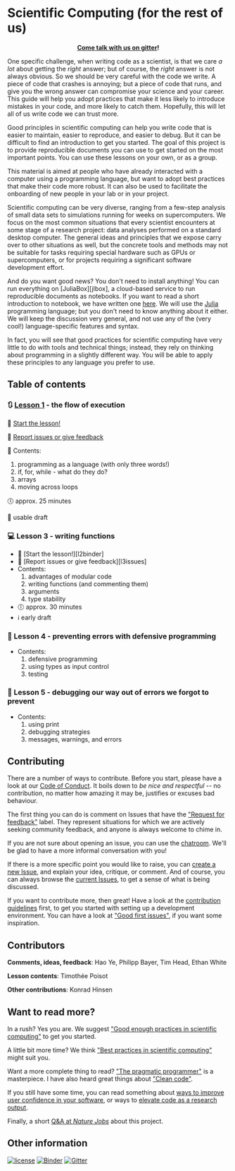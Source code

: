 # Scientific Computing (for the rest of us)

<p align="center">
    <b><a href="https://gitter.im/ScientificComputingForTheRestOfUs/Lobby" title="Chat room">Come talk with us on gitter</a>!</b>
</p>

One specific challenge, when writing code as a scientist, is that we care *a
lot* about getting the *right* answer; but of course, the *right* answer is not
always obvious. So we should be very careful with the code we write. A piece of
code that crashes is annoying; but a piece of code that runs, and give you the
wrong answer can compromise your science and your career. This guide will help
you adopt practices that make it less likely to introduce mistakes in your code,
and more likely to catch them. Hopefully, this will let all of us write code we
can trust more.

Good principles in scientific computing can help you write code that is easier
to maintain, easier to reproduce, and easier to debug. But it can be difficult
to find an introduction to get you started. The goal of this project is to
provide reproducible documents you can use to get started on the most important
points. You can use these lessons on your own, or as a group.

This material is aimed at people who have already interacted with a computer
using a programming language, but want to adopt best practices that make their
code more robust. It can also be used to facilitate the onboarding of new people
in your lab or in your project.

Scientific computing can be very diverse, ranging from a few-step analysis
of small data sets to simulations running for weeks on supercomputers.
We focus on the most common situations that every scientist encounters
at some stage of a research project: data analyses performed on a standard
desktop computer. The general ideas and principles that we expose carry over
to other situations as well, but the concrete tools and methods may not
be suitable for tasks requiring special hardware such as GPUs or supercomputers,
or for projects requiring a significant software development effort.

And do you want good news? You don't need to install anything! You can run
everything on [JuliaBox][jlbox], a cloud-based service to run reproducible
documents as notebooks. If you want to read a short introduction to notebook, we
have written one [here][nb]. We will use the [Julia][jl] programming language;
but you don't need to know anything about it either. We will keep the discussion
very general, and not use any of the (very cool!) language-specific features and
syntax.

In fact, you will see that good practices for scientific computing have very
little to do with tools and technical things; instead, they rely on thinking
about programming in a slightly different way. You will be able to apply these
principles to any language you prefer to use.

[nb]: https://github.com/tpoisot/ScientificComputingForTheRestOfUs/blob/master/lessons/00_introduction_to_notebooks.ipynb
[jlobox]: http://juliabox.com/
[jl]: http://julialang.org/

## Table of contents

### 🔃 [Lesson 1][l1] - the flow of execution

🏁 [Start the lesson!][l1]

🚩 [Report issues or give feedback][l1issues]

📖 Contents:

1. programming as a language (with only three words!)
1. if, for, while - what do they do?
1. arrays
1. moving across loops

🕔 approx. 25 minutes

📓 usable draft

### :computer: Lesson 3 - writing functions

- :checkered_flag: [Start the lesson!][l2binder]
- :triangular_flag_on_post: [Report issues or give feedback][l3issues]
- Contents:
    1. advantages of modular code
    1. writing functions (and commenting them)
    1. arguments
    1. type stability
- :clock6: approx. 30 minutes
- :information_source: early draft

### :bug: Lesson 4 - preventing errors with defensive programming

- Contents:
    1. defensive programming
    1. using types as input control
    1. testing

### :hammer: Lesson 5 - debugging our way out of errors we forgot to prevent

- Contents:
    1. using print
    1. debugging strategies
    1. messages, warnings, and errors

[l1issues]: https://github.com/tpoisot/ScientificComputingForTheRestOfUs/issues?q=is%3Aopen+is%3Aissue+label%3Alesson%3A1
[l1]: lessons/01_flow_of_execution/
[l2issues]: https://github.com/tpoisot/ScientificComputingForTheRestOfUs/issues?q=is%3Aopen+is%3Aissue+label%3Alesson%3A2

## Contributing

There are a number of ways to contribute. Before you start, please have a look
at our [Code of Conduct][coc]. It boils down to *be nice and respectful* -- no
contribution, no matter how amazing it may be, justifies or excuses bad
behaviour.

[coc]: https://github.com/tpoisot/ScientificComputingForTheRestOfUs/blob/master/CODE_OF_CONDUCT.md

The first thing you can do is comment on Issues that have the ["Request for
feedback"][feedback] label. They represent situations for which we are actively
seeking community feedback, and anyone is always welcome to chime in.

[feedback]: https://github.com/tpoisot/ScientificComputingForTheRestOfUs/labels/request%20for%20feedback

If you are not sure about opening an issue, you can use the
[chatroom][gitterlink]. We'll be glad to have a more informal conversation with
you!

[gitterlink]: https://gitter.im/ScientificComputingForTheRestOfUs/Lobby

If there is a more specific point you would like to raise, you can [create a new
Issue][new_issue], and explain your idea, critique, or comment. And of course,
you can always browse the [current Issues][issues], to get a sense of what is
being discussed.

[new_issue]: https://github.com/tpoisot/ScientificComputingForTheRestOfUs/issues/new
[issues]: https://github.com/tpoisot/ScientificComputingForTheRestOfUs/issues

If you want to contribute more, then great! Have a look at the [contribution
guidelines][cguid] first, to get you started with setting up a development
environment. You can have a look at ["Good first issues"][first], if you want
some inspiration.

[cguid]: https://github.com/tpoisot/ScientificComputingForTheRestOfUs/blob/master/CONTRIBUTING.md
[first]: https://github.com/tpoisot/ScientificComputingForTheRestOfUs/labels/good%20first%20issue

## Contributors

**Comments, ideas, feedback**: Hao Ye, Philipp Bayer, Tim Head, Ethan White

**Lesson contents**: Timothée Poisot

**Other contributions**: Konrad Hinsen

## Want to read more?

In a rush? Yes you are. We suggest ["Good enough practices in scientific
computing"][goodenough] to get you started.

A little bit more time? We think ["Best practices in scientific
computing"][best] might suit you.

Want a more complete thing to read? ["The pragmatic programmer"][pragm] is a
masterpiece. I have also heard great things about ["Clean code"][cleanc].

If you still have some time, you can read something about [ways to improve user confidence
in your software][userconf], or ways to [elevate code as a research output][elevate].

Finally, a short [Q&A at *Nature Jobs*][qanda] about this project.

[qanda]: https://web.archive.org/web/20171114145519/http://blogs.nature.com/naturejobs/2017/11/10/techblog-timothee-poisot-data-science-for-the-rest-of-us/

[userconf]: https://queens.scholarsportal.info/ojs-archive/index.php/IEE/article/download/5644/5463
[elevate]: http://www.cell.com/trends/ecology-evolution/abstract/S0169-5347(15)00290-6

[goodenough]: http://journals.plos.org/ploscompbiol/article?id=10.1371/journal.pcbi.1005510
[best]: http://journals.plos.org/plosbiology/article?id=10.1371/journal.pbio.1001745
[pragm]: https://www.amazon.ca/Pragmatic-Programmer-Journeyman-Master/dp/020161622X/ref=as_li_ss_tl?ie=UTF8&linkCode=sl1&tag=&linkId=0ff8cca36522d8539b26e536778bbb5e
[cleanc]: https://www.amazon.ca/Clean-Code-Handbook-Software-Craftsmanship/dp/0132350882

## Other information

[![license](https://img.shields.io/github/license/tpoisot/ScientificComputingForTheRestOfUs.svg?style=flat-square)]()
[![Binder](https://img.shields.io/badge/launch-binder-ff69b4.svg?style=flat-square)](https://beta.mybinder.org/v2/gh/tpoisot/ScientificComputingForTheRestOfUs/master?filepath=lessons)
[![Gitter](https://img.shields.io/gitter/room/ScientificComputingForTheRestOfUs/Lobby.svg?style=flat-square)](https://gitter.im/ScientificComputingForTheRestOfUs/Lobby)
